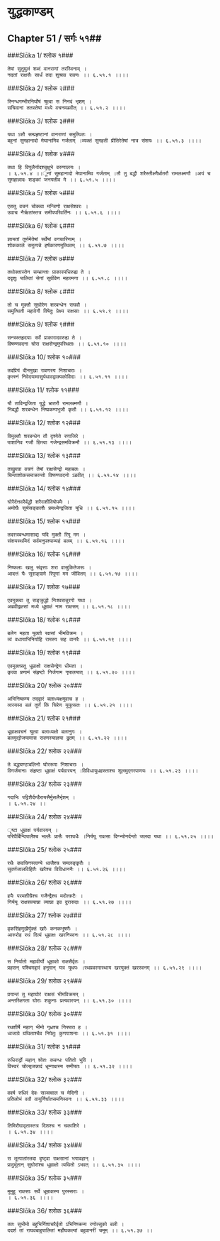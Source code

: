 युद्धकाण्डम्
===============================


## Chapter 51  / सर्गः ५१##


###Slōka 1/ श्लोक १###


    तेषां सुतुमुलं शब्दं वानराणां तरस्विनाम् ।
    नदतां राक्षसैः सार्धं तदा शुश्राव रावणः ।। ६.५१.१ ।।।।


###Slōka 2/ श्लोक २###


    स्निग्धगम्भीरनिर्घोषं श्रुत्वा स निनदं भृशम् ।
    सचिवानां ततस्तेषां मध्ये वचनमब्रवीत् ।। ६.५१.२ ।।।।


###Slōka 3/ श्लोक ३###


    यथा ऽसौ सम्प्रहृष्टानां वानराणां समुत्थितः ।
    बहूनां सुमहानादो मेघानामिव गर्जताम् ।व्यक्तं सुमहती प्रीतिरेतेषां नात्र संशयः ।। ६.५१.३ ।।।।


###Slōka 4/ श्लोक ४###


    तथा हि विपुलैर्नादश्चुक्षुभे वरुणालयः ।
    । ६.५१.४ ।।ूनां सुमहानादो मेघानामिव गर्जताम् ।तौ तु बद्धौ शरैस्तीक्ष्णैर्भ्रातरौ रामलक्ष्मणौ ।अयं च सुमहान्नादः शङ्कां जनयतीव मे ।। ६.५१.५ ।।।।


###Slōka 5/ श्लोक ५###


    एतत्तु वचनं चोक्त्वा मन्त्रिणो राक्षसेश्वरः ।
    उवाच नैर्ऋतांस्तत्र समीपपरिवर्तिनः ।। ६.५१.६ ।।।।


###Slōka 6/ श्लोक ६###


    ज्ञायतां तूर्णमेतेषां सर्वेषां वनचारिणाम् ।
    शोककाले समुत्पन्ने हर्षकारणमुत्थितम् ।। ६.५१.७ ।।।।


###Slōka 7/ श्लोक ७###


    तथोक्तास्तेन सम्भ्रान्ताः प्राकारमधिरुह्य ते ।
    ददृशुः पालितां सेनां सुग्रीवेण महात्मना ।। ६.५१.८ ।।।।


###Slōka 8/ श्लोक ८###


    तो च मुक्तौ सुघोरेण शरबन्धेन राघवौ ।
    समुत्थितौ महावेगौ विषेदुः प्रेक्ष्य राक्षसाः ।। ६.५१.९ ।।।।


###Slōka 9/ श्लोक ९###


    सन्त्रस्तहृदयाः सर्वे प्राकारादवरुह्य ते ।
    विषण्णवदना घोरा राक्षसेन्द्रमुपस्थिताः ।। ६.५१.१० ।।।।


###Slōka 10/ श्लोक १०###


    तदप्रियं दीनमुखा रावणस्य निशाचराः ।
    कृत्स्नं निवेदयामासुर्यथावद्वाक्यकोविदाः ।। ६.५१.११ ।।।।


###Slōka 11/ श्लोक ११###


    यौ ताविन्द्रजिता युद्धे भ्रातरौ रामलक्ष्मणौ ।
    निबद्धौ शरबन्धेन निष्प्रकम्पभुजौ कृतौ ।। ६.५१.१२ ।।।।


###Slōka 12/ श्लोक १२###


    विमुक्तौ शरबन्धेन तौ दृश्येते रणाजिरे ।
    पाशानिव गजौ छित्त्वा गजेन्द्रसमविक्रमौ ।। ६.५१.१३ ।।।।


###Slōka 13/ श्लोक १३###


    तच्छ्रुत्वा वचनं तेषां राक्षसेन्द्रो महाबलः ।
    चिन्ताशोकसमाक्रान्तो विषण्णवदनो ऽब्रवीत् ।। ६.५१.१४ ।।।।


###Slōka 14/ श्लोक १४###


    घोरैर्दत्तवरैर्बद्धौ शरैराशीविषोपमैः ।
    अमोघैः सूर्यसङ्काशैः प्रमथ्येन्द्रजिता युधि ।। ६.५१.१५ ।।।।


###Slōka 15/ श्लोक १५###


    तदस्त्रबन्धमासाद्य यदि मुक्तौ रिपू मम ।
    संशयस्थमिदं सर्वमनुपश्याम्यहं बलम् ।। ६.५१.१६ ।।।।


###Slōka 16/ श्लोक १६###


    निष्फलाः खलु संवृत्ताः शरा वासुकितेजसः ।
    आदत्तं यैः सुसङ्ग्रामे रिपूणां मम जीवितम् ।। ६.५१.१७ ।।।।


###Slōka 17/ श्लोक १७###


    एवमुक्त्वा तु सङ्क्रुद्धो निःश्वसन्नुरगो यथा ।
    अब्रवीद्रक्षसां मध्ये धूम्राक्षं नाम राक्षसम् ।। ६.५१.१८ ।।।।


###Slōka 18/ श्लोक १८###


    बलेन महता युक्तो रक्षसां भीमविक्रम ।
    त्वं वधायाभिनिर्याहि रामस्य सह वानरैः ।। ६.५१.१९ ।।।।


###Slōka 19/ श्लोक १९###


    एवमुक्तस्तु धूम्राक्षो राक्षसेन्द्रेण धीमता ।
    कृत्वा प्रणामं संहृष्टो निर्जगाम नृपालयात् ।। ६.५१.२० ।।।।


###Slōka 20/ श्लोक २०###


    अभिनिष्कम्य तद्द्वारं बलाध्यक्षमुवाच ह ।
    त्वरयस्व बलं तूर्णं किं चिरेण युयुत्सतः ।। ६.५१.२१ ।।।।


###Slōka 21/ श्लोक २१###


    धूम्राक्षवचनं श्रुत्वा बलाध्यक्षो बलानुगः ।
    बलमुद्योजयामास रावणस्याज्ञया द्रुतम् ।। ६.५१.२२ ।।।।


###Slōka 22/ श्लोक २२###


    ते बद्धघण्टाबलिनो घोररूपा निशाचराः ।
    विगर्जमानाः संहृष्टा धूम्राक्षं पर्यवारयन् ।विविधायुधहस्ताश्च शूलमुद्गरपाणयः ।। ६.५१.२३ ।।।।


###Slōka 23/ श्लोक २३###


    गदाभिः पट्टिशैर्दण्डैरायसैर्मुसलैर्भृशम् ।
    । ६.५१.२४ ।।


###Slōka 24/ श्लोक २४###


    ृष्टा धूम्राक्षं पर्यवारयन् ।
    परिघैर्बिन्दिपालैश्च भल्लैः प्रासैः परश्वधैः ।निर्ययू राक्षसा दिग्भ्योनर्दन्तो जलदा यथा ।। ६.५१.२५ ।।।।


###Slōka 25/ श्लोक २५###


    रथैः कवचिनस्त्वन्ये ध्वजैश्च समलङ्कृतैः ।
    सुवर्णजालविहितैः खरैश्च विविधाननैः ।। ६.५१.२६ ।।।।


###Slōka 26/ श्लोक २६###


    हयैः परमशीघ्रैश्च गजैन्द्रैश्च मदोत्कटैः ।
    निर्ययू राक्षसव्याघ्रा व्याघ्रा इव दुरासदाः ।। ६.५१.२७ ।।।।


###Slōka 27/ श्लोक २७###


    वृकसिंहमुखैर्युक्तं खरैः कनकभूषणैः ।
    आरुरोह रथं दिव्यं धूम्राक्षः खरनिस्वनः ।। ६.५१.२८ ।।।।


###Slōka 28/ श्लोक २८###


    स निर्यातो महावीर्यो धूम्राक्षो राक्षसैर्वृतः ।
    प्रहसन् पश्चिमद्वारं हनूमान् यत्र यूथपः ।रथप्रवरमास्थाय खरयुक्तं खरस्वनम् ।। ६.५१.२९ ।।।।


###Slōka 29/ श्लोक २९###


    प्रयान्तं तु महाघोरं राक्षसं भीमविक्रमम् ।
    अन्तरिक्षगता घोराः शकुनाः प्रत्यवारयन् ।। ६.५१.३० ।।।।


###Slōka 30/ श्लोक ३०###


    रथशीर्षे महान् भीमो गृध्रश्च निपपात ह ।
    ध्वजाग्रे ग्रथिताश्चैव निपेतुः कुणपाशनाः ।। ६.५१.३१ ।।।।


###Slōka 31/ श्लोक ३१###


    रुधिरार्द्रो महान् श्वेतः कबन्धः पतितो भुवि ।
    विस्वरं चोत्सृजन्नादं धूम्नाक्षस्य समीपतः ।। ६.५१.३२ ।।।।


###Slōka 32/ श्लोक ३२###


    ववर्ष रुधिरं देवः सञ्चचाल च मेदिनी ।
    प्रतिलोभं ववौ वायुर्निर्घातसमनिस्वनः ।। ६.५१.३३ ।।।।


###Slōka 33/ श्लोक ३३###


    तिमिरौघावृतास्तत्र दिशश्च न चकाशिरे ।
    । ६.५१.३४ ।।।।


###Slōka 34/ श्लोक ३४###


    स तूत्पातांस्तदा दृष्ट्वा राक्षसानां भयावहान् ।
    प्रादुर्भूतान् सुघोरांश्च धूम्राक्षो व्यथितो ऽभवत् ।। ६.५१.३५ ।।।।


###Slōka 35/ श्लोक ३५###


    मुमुहू राक्षसाः सर्वे धूम्राक्षस्य पुरस्सराः ।
    । ६.५१.३६ ।।।।


###Slōka 36/ श्लोक ३६###


    ततः सुभीमो बहुभिर्निशाचरैर्वृतो ऽभिनिष्क्रम्य रणोत्सुको बली ।
    ददर्श तां राघवबाहुपालितां महौघकल्पां बहुवानरीं चमूम् ।। ६.५१.३७ ।।


